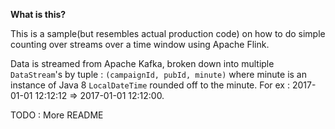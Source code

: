 **What is this?** 

This is a sample(but resembles actual production code) on how to do simple counting over streams over a time window using Apache Flink. 

Data is streamed from Apache Kafka, broken down into multiple `DataStream`'s by tuple : `(campaignId, pubId, minute)` where minute is an instance of Java 8 `LocalDateTime` rounded off to the minute. For ex : 2017-01-01 12:12:12 => 2017-01-01 12:12:00. 


TODO : More README

